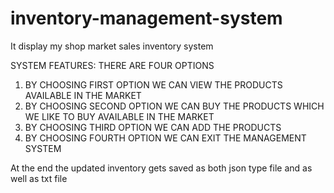 # inventory-management-system
It display my shop market sales inventory system

SYSTEM FEATURES: 
THERE ARE FOUR OPTIONS
1. BY CHOOSING FIRST OPTION WE CAN VIEW THE PRODUCTS AVAILABLE IN THE MARKET 
2. BY CHOOSING SECOND OPTION WE CAN BUY THE PRODUCTS WHICH WE LIKE TO BUY AVAILABLE IN THE MARKET 
3. BY CHOOSING THIRD OPTION WE CAN ADD THE PRODUCTS
4. BY CHOOSING FOURTH OPTION WE CAN EXIT THE MANAGEMENT SYSTEM

At the end the updated inventory gets saved as both json type file and as well as txt file
